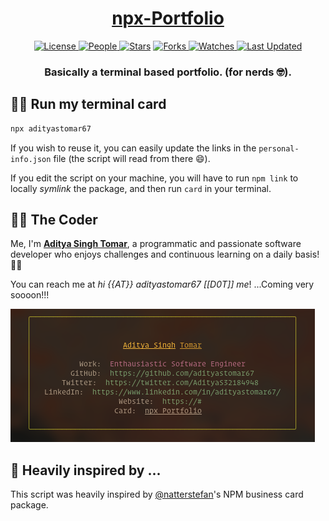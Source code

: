 <div align = "center">

  <h1><a href="https://github.com/adityastomar67/npx-portfolio">npx-Portfolio</a></h1>

  <a href="https://github.com/adityastomar67/npx-portfolio/blob/main/LICENSE.md">
  <img alt="License" src="https://img.shields.io/github/license/adityastomar67/npx-portfolio?style=flat&color=eee&label="> </a>

  <a href="https://github.com/adityastomar67/npx-portfolio/graphs/contributors">  
  <img alt="People" src="https://img.shields.io/github/contributors/adityastomar67/npx-portfolio?style=flat&color=ffaaf2&label=People"> </a>

  <a href="https://github.com/adityastomar67/npx-portfolio/stargazers">
  <img alt="Stars" src="https://img.shields.io/github/stars/adityastomar67/npx-portfolio?style=flat&color=98c379&label=Stars"></a>

  <a href="https://github.com/adityastomar67/npx-portfolio/network/members">
  <img alt="Forks" src="https://img.shields.io/github/forks/adityastomar67/npx-portfolio?style=flat&color=66a8e0&label=Forks"> </a>

  <a href="https://github.com/adityastomar67/npx-portfolio/watchers">
  <img alt="Watches" src="https://img.shields.io/github/watchers/adityastomar67/npx-portfolio?style=flat&color=f5d08b&label=Watches"> </a>

  <a href="https://github.com/adityastomar67/npx-portfolio/pulse">
  <img alt="Last Updated" src="https://img.shields.io/github/last-commit/adityastomar67/npx-portfolio?style=flat&color=e06c75&label="> </a>

  <h3>Basically a terminal based portfolio. (for nerds 🤓).</h3>

</div>

## 👨‍💻 Run my terminal card

```bash
npx adityastomar67
```

If you wish to reuse it, you can easily update the links in the `personal-info.json` file (the script will read from there 😄).

If you edit the script on your machine, you will have to run `npm link` to locally _symlink_ the package, and then run `card` in your terminal.

## 👨‍🍳 The Coder

Me, I'm **[Aditya Singh Tomar](https://github.com/adityastomar67/)**, a programmatic and passionate software developer who enjoys challenges and continuous learning on a daily basis! 👨‍🏭

You can reach me at _hi {{AT}} adityastomar67 [[D0T]] me_! ...Coming very soooon!!!

![My Npx Portfolio Card](card-npm.png)

## 👀 Heavily inspired by ...

This script was heavily inspired by [@natterstefan](https://github.com/natterstefan)'s NPM business card package.
